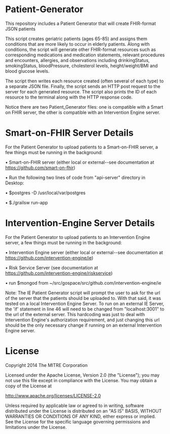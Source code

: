 # Patient-Generator

This repository includes a Patient Generator that will create FHIR-format JSON patients

This script creates geriatric patients (ages 65-85) and assigns them conditions that are more likely to occur in elderly patients. Along with conditions, the script will generate other FHIR-format resources such as corresponding medications and medication statements, relevant procedures and encounters, allergies, and observations including drinkingStatus, smokingStatus, bloodPressure, cholesterol levels, height/weight/BMI and blood glucose levels.

The script then writes each resource created (often several of each type) to a separate JSON file. Finally, the script sends an HTTP post request to the server for each generated resource. The script also prints the ID of each resource to the terminal along with the HTTP response code.

Notice there are two Patient_Generator files: one is compatible with a Smart on FHIR server, the other is compatible with an Intervention Engine server.

# Smart-on-FHIR Server Details

For the Patient Generator to upload patients to a Smart-on-FHIR server, a few things must be running in the background:

• Smart-on-FHIR server (either local or external--see documentation at https://github.com/smart-on-fhir)

• Run the following two lines of code from "api-server" directory in Desktop:

  • $postgres -D /usr/local/var/postgres

  • $./grailsw run-app


# Intervention-Engine Server Details

For the Patient Generator to upload patients to an Intervention Engine server, a few things must be running in the background:

• Intervention Engine server (either local or external--see documentation at https://github.com/intervention-engine/ie)

• Risk Service Server (see documentation at https://github.com/intervention-engine/riskservice)

• run $mongod from ~/src/gospace/src/github.com/intervention-engine/ie


Note: The IE Patient Generator script will prompt the user to ask for the url of the server that the patients should be uploaded to. With that said, it was tested on a local Intervention Engine Server. To run on an external IE Server, the 'if' statement in line 46 will need to be changed from "localhost:3001" to the url of the external server. This hardcoding was just to deal with Intervention Engine's authorization requirement, and just changing this url should be the only necessary change if running on an external Intervention Engine server.


# License

Copyright 2014 The MITRE Corporation

Licensed under the Apache License, Version 2.0 (the "License"); you may not use this file except in compliance with the License. You may obtain a copy of the License at

http://www.apache.org/licenses/LICENSE-2.0

Unless required by applicable law or agreed to in writing, software distributed under the License is distributed on an "AS IS" BASIS, WITHOUT WARRANTIES OR CONDITIONS OF ANY KIND, either express or implied. See the License for the specific language governing permissions and limitations under the License.
